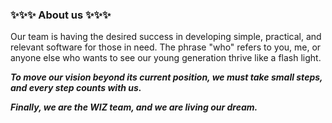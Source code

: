 ### ✨✨✨ About us ✨✨✨

Our team is having the desired success in developing simple, practical, and relevant software for those in need. The phrase "who" refers to you, me, or anyone else who wants to see our young generation thrive like a flash light.

**_To move our vision beyond its current position, we must take small steps, and every step counts with us._**

**_Finally, we are the WIZ team, and we are living our dream._**
